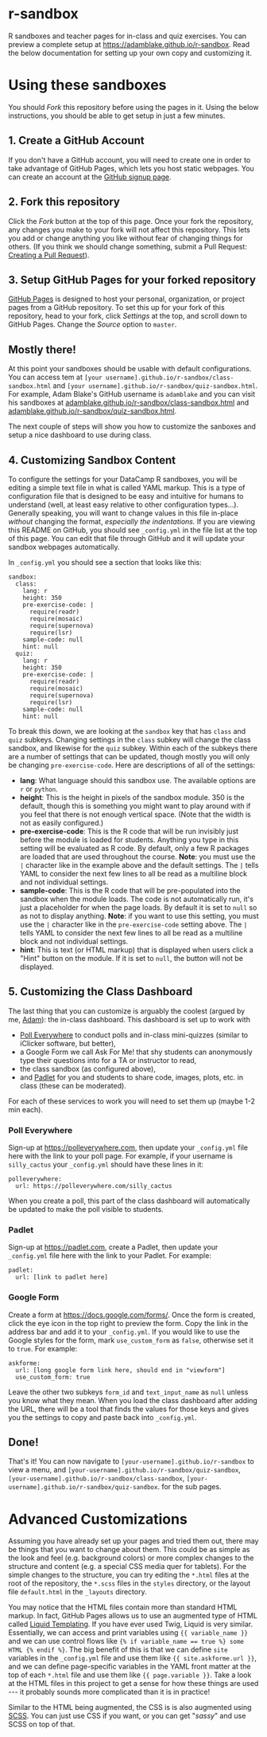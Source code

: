 # r-sandbox

R sandboxes and teacher pages for in-class and quiz exercises. You can preview a complete setup at https://adamblake.github.io/r-sandbox. Read the below documentation for setting up your own copy and customizing it.

# Using these sandboxes

You should *Fork* this repository before using the pages in it. Using the below instructions, you should be able to get setup in just a few minutes.

## 1. Create a GitHub Account

If you don't have a GitHub account, you will need to create one in order to take advantage of GitHub Pages, which lets you host static webpages. You can create an account at the [GitHub signup page](https://github.com/join).

## 2. Fork this repository

Click the *Fork* button at the top of this page. Once your fork the repository, any changes you make to your fork will not affect this repository. This lets you add or change anything you like without fear of changing things for others. (If you think we should change something, submit a Pull Request: [Creating a Pull Request](https://help.github.com/en/articles/creating-a-pull-request)).

## 3. Setup GitHub Pages for your forked repository

[GitHub Pages](https://pages.github.com/) is designed to host your personal, organization, or project pages from a GitHub repository. To set this up for your fork of this repository, head to your fork, click *Settings* at the top, and scroll down to GitHub Pages. Change the *Source* option to `master`.

## Mostly there!

At this point your sandboxes should be usable with default configurations. You can access tem at `[your username].github.io/r-sandbox/class-sandbox.html` and `[your username].github.io/r-sandbox/quiz-sandbox.html`. For example, Adam Blake's GitHub username is `adamblake` and you can visit his sandboxes at [adamblake.github.io/r-sandbox/class-sandbox.html](https://adamblake.github.io/r-sandbox/class-sandbox.html) and [adamblake.github.io/r-sandbox/quiz-sandbox.html](https://adamblake.github.io/r-sandbox/quiz-sandbox.html). 

The next couple of steps will show you how to customize the sanboxes and setup a nice dashboard to use during class.

## 4. Customizing Sandbox Content

To configure the settings for your DataCamp R sandboxes, you will be editing a simple text file in what is called YAML markup. This is a type of configuration file that is designed to be easy and intuitive for humans to understand (well, at least easy relative to other configuration types...). Generally speaking, you will want to change values in this file in-place *without* changing the format, *especially the indentations.* If you are viewing this README on GitHub, you should see `_config.yml` in the file list at the top of this page. You can edit that file through GitHub and it will update your sandbox webpages automatically.

In `_config.yml` you should see a section that looks like this:

```
sandbox:
  class:
    lang: r
    height: 350
    pre-exercise-code: |
      require(readr)
      require(mosaic)
      require(supernova)
      require(lsr)
    sample-code: null
    hint: null
  quiz:
    lang: r
    height: 350
    pre-exercise-code: |
      require(readr)
      require(mosaic)
      require(supernova)
      require(lsr)
    sample-code: null
    hint: null
```

To break this down, we are looking at the `sandbox` key that has `class` and `quiz` subkeys. Changing settings in the `class` subkey will change the class sandbox, and likewise for the `quiz` subkey. Within each of the subkeys there are a number of settings that can be updated, though mostly you will only be changing `pre-exercise-code`. Here are descriptions of all of the settings:

  - __lang__: What language should this sandbox use. The available options are `r` or `python`. 
  - __height__: This is the height in pixels of the sandbox module. 350 is the default, though this is something you might want to play around with if you feel that there is not enough vertical space. (Note that the width is not as easily configured.)
  - __pre-exercise-code__: This is the R code that will be run invisibly just before the module is loaded for students. Anything you type in this setting will be evaluated as R code. By default, only a few R packages are loaded that are used throughout the course. __Note__: you must use the `|` character like in the example above and the default settings. The `|` tells YAML to consider the next few lines to all be read as a multiline block and not individual settings.
  - __sample-code__: This is the R code that will be pre-populated into the sandbox when the module loads. The code is not automatically run, it's just a placeholder for when the page loads. By default it is set to `null` so as not to display anything. __Note__: if you want to use this setting, you must use the `|` character like in the `pre-exercise-code` setting above. The `|` tells YAML to consider the next few lines to all be read as a multiline block and not individual settings.
  - __hint__: This is text (or HTML markup) that is displayed when users click a "Hint" button on the module. If it is set to `null`, the button will not be displayed.

## 5. Customizing the Class Dashboard

The last thing that you can customize is arguably the coolest (argued by me, [Adam](https://github.com/adamblake)): the in-class dashboard. This dashboard is set up to work with 
 
 - [Poll Everywhere](https://polleverywhere.com) to conduct polls and in-class mini-quizzes (similar to iClicker software, but better),
 - a Google Form we call Ask For Me! that shy students can anonymously type their questions into for a TA or instructor to read,
 - the class sandbox (as configured above),
 - and [Padlet](https://padlet.com) for you and students to share code, images, plots, etc. in class (these can be moderated).
 
For each of these services to work you will need to set them up (maybe 1-2 min each).

### Poll Everywhere

Sign-up at https://polleverywhere.com, then update your `_config.yml` file here with the link to your poll page. For example, if your username is `silly_cactus` your `_config.yml` should have these lines in it:

```
polleverywhere:
  url: https://polleverywhere.com/silly_cactus
```

When you create a poll, this part of the class dashboard will automatically be updated to make the poll visible to students.

### Padlet

Sign-up at https://padlet.com, create a Padlet, then update your `_config.yml` file here with the link to your Padlet. For example:

```
padlet:
  url: [link to padlet here]
```

### Google Form

Create a form at https://docs.google.com/forms/. Once the form is created, click the eye icon in the top right to preview the form. Copy the link in the address bar and add it to your `_config.yml`. If you would like to use the Google styles for the form, mark `use_custom_form` as `false`, otherwise set it to `true`. For example:
```
askforme:
  url: [long google form link here, should end in "viewform"]
  use_custom_form: true
```

Leave the other two subkeys `form_id` and `text_input_name` as `null` unless you know what they mean. When you load the class dashboard after adding the URL, there will be a tool that finds the values for those keys and gives you the settings to copy and paste back into `_config.yml`.
 
## Done! 

That's it! You can now navigate to `[your-username].github.io/r-sandbox` to view a menu, and `[your-username].github.io/r-sandbox/quiz-sandbox`, `[your-username].github.io/r-sandbox/class-sandbox`, `[your-username].github.io/r-sandbox/quiz-sandbox`. for the sub pages.

# Advanced Customizations

Assuming you have already set up your pages and tried them out, there may be things that you want to change about them. This could be as simple as the look and feel (e.g. background colors) or more complex changes to the structure and content (e.g. a special CSS media quer for tablets). For the simple changes to the structure, you can try editing the `*.html` files at the root of the repository, the `*.scss` files in the `styles` directory, or the layout file `default.html` in the `_layouts` directory. 

You may notice that the HTML files contain more than standard HTML markup. In fact, GitHub Pages allows us to use an augmented type of HTML called [Liquid Templating](https://shopify.github.io/liquid/). If you have ever used Twig, Liquid is very similar. Essentially, we can access and print variables using `{{ variable_name }}` and we can use control flows like `{% if variable_name == true %} some HTML {% endif %}`. The big benefit of this is that we can define `site` variables in the `_config.yml` file and use them like `{{ site.askforme.url }}`, and we can define page-specific variables in the YAML front matter at the top of each `*.html` file and use them like `{{ page.variable }}`. Take a look at the HTML files in this project to get a sense for how these things are used --- it probably sounds more complicated than it is in practice!

Similar to the HTML being augmented, the CSS is is also augmented using [SCSS](https://sass-lang.com/documentation/syntax). You can just use CSS if you want, or you can get "*sassy*" and use SCSS on top of that.
